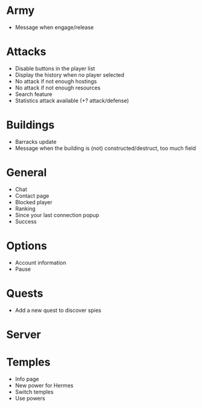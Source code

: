 # Army
* Message when engage/release

# Attacks
* Disable buttons in the player list
* Display the history when no player selected
* No attack if not enough hostings
* No attack if not enough resources
* Search feature
* Statistics attack available (+? attack/defense)

# Buildings
* Barracks update
* Message when the building is (not) constructed/destruct, too much field

# General
* Chat
* Contact page
* Blocked player
* Ranking
* Since your last connection popup
* Success

# Options
* Account information
* Pause

# Quests
* Add a new quest to discover spies

# Server

# Temples
* Info page
* New power for Hermes
* Switch temples
* Use powers

